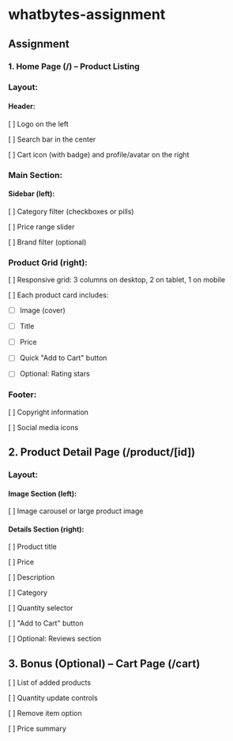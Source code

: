 # whatbytes-assignment

## Assignment

### 1. Home Page (/) – Product Listing

### Layout:
#### Header:

[ ] Logo on the left

[ ] Search bar in the center

[ ] Cart icon (with badge) and profile/avatar on the right


### Main Section:
#### Sidebar (left):

[ ] Category filter (checkboxes or pills)

[ ] Price range slider

[ ] Brand filter (optional)


### Product Grid (right):
[ ] Responsive grid: 3 columns on desktop, 2 on tablet, 1 on mobile

[ ] Each product card includes:
    
- [ ] Image (cover)
- [ ] Title
- [ ] Price
- [ ] Quick "Add to Cart" button
- [ ] Optional: Rating stars


### Footer:
[ ] Copyright information

[ ] Social media icons



## 2. Product Detail Page (/product/[id])
### Layout:
#### Image Section (left):
[ ] Image carousel or large product image


#### Details Section (right):
[ ] Product title

[ ] Price

[ ] Description

[ ] Category

[ ] Quantity selector

[ ] "Add to Cart" button

[ ] Optional: Reviews section



## 3. Bonus (Optional) – Cart Page (/cart)
[ ] List of added products

[ ] Quantity update controls

[ ] Remove item option

[ ] Price summary
